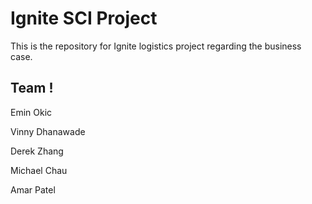 # Ignite SCI Project

This is the repository for Ignite logistics project regarding the business case. 

## Team !

Emin Okic

Vinny Dhanawade

Derek Zhang

Michael Chau

Amar Patel